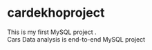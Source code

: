 # cardekhoproject
This is my first MySQL project . 
<br>
Cars Data analysis is end-to-end MySQL project
